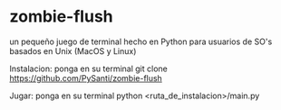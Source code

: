 # zombie-flush
un pequeño juego de terminal hecho en Python para usuarios de SO's basados en Unix (MacOS y Linux)

Instalacion: ponga en su terminal  git clone https://github.com/PySanti/zombie-flush 


Jugar: ponga en su terminal  python <ruta_de_instalacion>/main.py

